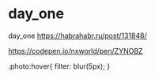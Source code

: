 # day_one
day_one
https://habrahabr.ru/post/131848/

https://codepen.io/nxworld/pen/ZYNOBZ

.photo:hover{
 filter: blur(5px); 
}
